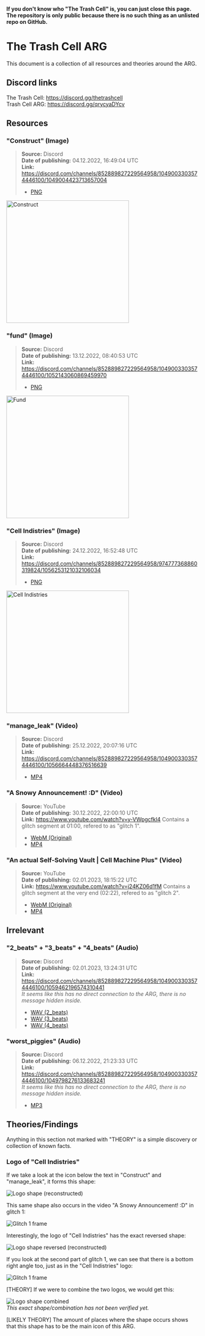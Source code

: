 **If you don't know who "The Trash Cell" is, you can just close this page. The repository is only public because there is no such thing as an unlisted repo on GitHub.**

# The Trash Cell ARG

This document is a collection of all resources and theories around the ARG.

## Discord links

The Trash Cell: https://discord.gg/thetrashcell <br />
Trash Cell ARG: https://discord.gg/qrycyaDYcv

## Resources

### "Construct" (Image)

> **Source:** Discord <br />
> **Date of publishing:** 04.12.2022, 16:49:04 UTC <br />
> **Link:** https://discord.com/channels/852889827229564958/1049003303574446100/1049004423713657004
> - [PNG](./resources/construct.png)

<img src="./resources/construct.png" alt="Construct" width="320" style="max-width: 100%; height: auto;">

### "fund" (Image)

> **Source:** Discord <br />
> **Date of publishing:** 13.12.2022, 08:40:53 UTC <br />
> **Link:** https://discord.com/channels/852889827229564958/1049003303574446100/1052143060869459970
> - [PNG](./resources/fund.png)

<img src="./resources/fund.png" alt="Fund" width="320" style="max-width: 100%; height: auto;">

### "Cell Indistries" (Image)

> **Source:** Discord <br />
> **Date of publishing:** 24.12.2022, 16:52:48 UTC <br />
> **Link:** https://discord.com/channels/852889827229564958/974777368860319824/1056253121032106034
> - [PNG](./resources/image.png)

<img src="./resources/image.png" alt="Cell Indistries" width="320" style="max-width: 100%; height: auto;">

### "manage_leak" (Video)

> **Source:** Discord <br />
> **Date of publishing:** 25.12.2022, 20:07:16 UTC <br />
> **Link:** https://discord.com/channels/852889827229564958/1049003303574446100/1056664448376516639
> - [MP4](./resources/manage_leak.mp4)

### "A Snowy Announcement! :D" (Video)

> **Source:** YouTube <br />
> **Date of publishing:** 30.12.2022, 22:00:10 UTC <br />
> **Link:** https://www.youtube.com/watch?v=y-VWpgcfkl4
> Contains a glitch segment at 01:00, refered to as "glitch 1".
> - [WebM (Original)](./resources/snowy.webm)
> - [MP4](./resources/snowy.mp4)

### "An actual Self-Solving Vault | Cell Machine Plus" (Video)

> **Source:** YouTube <br />
> **Date of publishing:** 02.01.2023, 18:15:22 UTC <br />
> **Link:** https://www.youtube.com/watch?v=j24KZ06d1fM
> Contains a glitch segment at the very end (02:22), refered to as "glitch 2".
> - [WebM (Original)](./resources/vault.webm)
> - [MP4](./resources/vault.mp4)

## Irrelevant

### "2_beats" + "3_beats" + "4_beats" (Audio)

> **Source:** Discord <br />
> **Date of publishing:** 02.01.2023, 13:24:31 UTC <br />
> **Link:** https://discord.com/channels/852889827229564958/1049003303574446100/1059462196574310441 <br />
> *It seems like this has no direct connection to the ARG, there is no message hidden inside.*
> - [WAV (2_beats)](./resources/2_beats.wav)
> - [WAV (3_beats)](./resources/3_beats.wav)
> - [WAV (4_beats)](./resources/4_beats.wav)

### "worst_piggies" (Audio)

> **Source:** Discord <br />
> **Date of publishing:** 06.12.2022, 21:23:33 UTC <br />
> **Link:** https://discord.com/channels/852889827229564958/1049003303574446100/1049798276133683241 <br />
> *It seems like this has no direct connection to the ARG, there is no message hidden inside.*
> - [MP3](./resources/worst_piggies.mp3)

## Theories/Findings

Anything in this section not marked with "THEORY" is a simple discovery or collection of known facts.

### Logo of "Cell Indistries"

If we take a look at the icon below the text in "Construct" and "manage_leak", it forms this shape:

![Logo shape](findings/logo_shape.png) (reconstructed)

This same shape also occurs in the video "A Snowy Announcement! :D" in glitch 1:

![Glitch 1 frame](findings/glitch_1_logo_1.png)

Interestingly, the logo of "Cell Indistries" has the exact reversed shape:

![Logo shape reversed](findings/logo_shape_reversed.png) (reconstructed)

If you look at the second part of glitch 1, we can see that there is a bottom right angle too, just as in the "Cell Indistries" logo:

![Glitch 1 frame](findings/glitch_1_logo_2.png)

[THEORY] If we were to combine the two logos, we would get this:

![Logo shape combined](findings/logo_shape_combined.png) <br />
*This exact shape/combination has not been verified yet.*

[LIKELY THEORY] The amount of places where the shape occurs shows that this shape has to be the main icon of this ARG.

